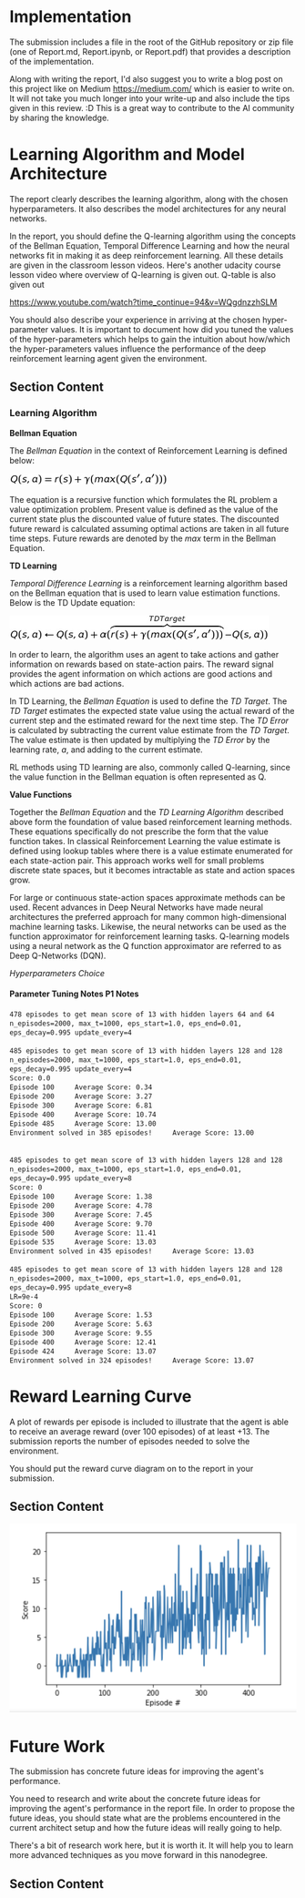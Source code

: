 # Implementation

The submission includes a file in the root of the GitHub repository or zip file (one of Report.md, Report.ipynb, or Report.pdf) that provides a description of the implementation.

Along with writing the report, I'd also suggest you to write a blog post on this project like on Medium https://medium.com/ which is easier to write on. It will not take you much longer into your write-up and also include the tips given in this review. :D This is a great way to contribute to the AI community by sharing the knowledge.

# Learning Algorithm and Model Architecture

The report clearly describes the learning algorithm, along with the chosen hyperparameters. It also describes the model architectures for any neural networks.

In the report, you should define the Q-learning algorithm using the concepts of the Bellman Equation, Temporal Difference Learning and how the neural networks fit in making it as deep reinforcement learning. All these details are given in the classroom lesson videos. Here's another udacity course lesson video where overview of Q-learning is given out. Q-table is also given out

https://www.youtube.com/watch?time_continue=94&v=WQgdnzzhSLM

You should also describe your experience in arriving at the chosen hyper-parameter values. It is important to document how did you tuned the values of the hyper-parameters which helps to gain the intuition about how/which the hyper-parameters values influence the performance of the deep reinforcement learning agent given the environment.

## Section Content

### Learning Algorithm

**Bellman Equation**

The *Bellman Equation* in the context of Reinforcement Learning is defined below:

![Bellman Equation](./img/bellman.jpg)

The equation is a recursive function which formulates the RL problem a value optimization problem.
Present value is defined as the value of the current state plus the discounted value of future states.
The discounted future reward is calculated assuming optimal actions are taken in all future time steps.
Future rewards are denoted by the *max* term in the Bellman Equation.

**TD Learning**

*Temporal Difference Learning* is a reinforcement learning algorithm based on the Bellman equation that is used to learn value estimation functions.
Below is the TD Update equation:

![TD Learning Update Equation](./img/td_update_equation.jpg)

In order to learn, the algorithm uses an agent to take actions and gather information on rewards based on state-action pairs.
The reward signal provides the agent information on which actions are good actions and which actions are bad actions.

In TD Learning, the *Bellman Equation* is used to define the *TD Target*. 
The *TD Target* estimates the expected state value using the actual reward of the current step and the estimated reward for the next time step.
The *TD Error* is calculated by subtracting the current value estimate from the *TD Target*. The value estimate is then updated by multiplying the *TD Error* by the learning rate, *a*, and adding to the current estimate.

RL methods using TD learning are also, commonly called Q-learning, since the value function in the Bellman equation is often represented as Q.

**Value Functions**

Together the *Bellman Equation* and the *TD Learning Algorithm* described above form the foundation of value based reinforcement learning methods.
These equations specifically do not prescribe the form that the value function takes. In classical
Reinforcement Learning the value estimate is defined using lookup tables where there is a value estimate enumerated
for each state-action pair. This approach works well for small problems discrete state spaces, but it becomes intractable as state and action spaces grow.

For large or continuous state-action spaces approximate methods can be used. Recent advances in Deep Neural Networks have 
made neural architectures the preferred approach for many common high-dimensional machine learning tasks. Likewise, the neural networks
can be used as the function approximator for reinforcement learning tasks. Q-learning models using a neural network as the Q function
approximator are referred to as Deep Q-Networks (DQN).

*Hyperparameters Choice*


#### Parameter Tuning Notes P1 Notes

    478 episodes to get mean score of 13 with hidden layers 64 and 64 n_episodes=2000, max_t=1000, eps_start=1.0, eps_end=0.01, eps_decay=0.995 update_every=4
      
    485 episodes to get mean score of 13 with hidden layers 128 and 128 n_episodes=2000, max_t=1000, eps_start=1.0, eps_end=0.01, eps_decay=0.995 update_every=4
    Score: 0.0
    Episode 100     Average Score: 0.34
    Episode 200     Average Score: 3.27
    Episode 300     Average Score: 6.81
    Episode 400     Average Score: 10.74
    Episode 485     Average Score: 13.00
    Environment solved in 385 episodes!     Average Score: 13.00
    
    
    485 episodes to get mean score of 13 with hidden layers 128 and 128 n_episodes=2000, max_t=1000, eps_start=1.0, eps_end=0.01, eps_decay=0.995 update_every=8
    Score: 0
    Episode 100     Average Score: 1.38
    Episode 200     Average Score: 4.78
    Episode 300     Average Score: 7.45
    Episode 400     Average Score: 9.70
    Episode 500     Average Score: 11.41
    Episode 535     Average Score: 13.03
    Environment solved in 435 episodes!     Average Score: 13.03
    
    485 episodes to get mean score of 13 with hidden layers 128 and 128 n_episodes=2000, max_t=1000, eps_start=1.0, eps_end=0.01, eps_decay=0.995 update_every=8
    LR=9e-4
    Score: 0
    Episode 100     Average Score: 1.53
    Episode 200     Average Score: 5.63
    Episode 300     Average Score: 9.55
    Episode 400     Average Score: 12.41
    Episode 424     Average Score: 13.07
    Environment solved in 324 episodes!     Average Score: 13.07



# Reward Learning Curve

A plot of rewards per episode is included to illustrate that the agent is able to receive an average reward (over 100 episodes) of at least +13. The submission reports the number of episodes needed to solve the environment.

You should put the reward curve diagram on to the report in your submission.

## Section Content

![Learning Curve](./img/reward_learning_curve.png)

# Future Work
 
The submission has concrete future ideas for improving the agent's performance.

You need to research and write about the concrete future ideas for improving the agent's performance in the report file.
In order to propose the future ideas, you should state what are the problems encountered in the current architect setup and how the future ideas will really going to help.

There's a bit of research work here, but it is worth it. It will help you to learn more advanced techniques as you move forward in this nanodegree.

## Section Content

